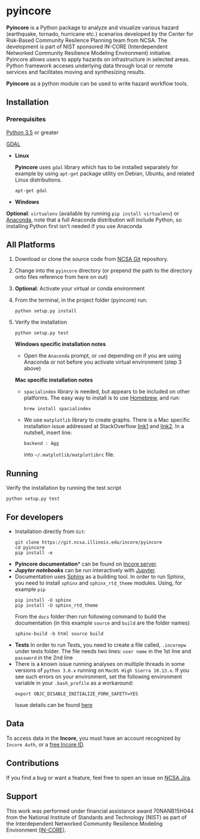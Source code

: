 # pyincore

**Pyincore** is a Python package to analyze and visualize various hazard (earthquake, tornado, hurricane etc.) 
scenarios developed by the Center for Risk-Based Community Resilence Planning team from NCSA. 
The development is part of NIST sponsored IN-CORE (Interdependent Networked Community Resilience Modeling 
Environment) initiative. Pyincore allows users to apply hazards on infrastructure in selected areas. 
Python framework acceses underlying data through local or remote services and facilitates moving 
and synthesizing results.
                      
**Pyincore** as a python module can be used to write hazard workflow tools.

## Installation

### Prerequisites

[Python 3.5](https://www.python.org) or greater

[GDAL](https://www.gdal.org)

- **Linux** 

    **Pyincore** uses `gdal` library which has to be installed separately for example by using `apt-get` package utility 
    on Debian, Ubuntu, and related Linux distributions.
    ```
    apt-get gdal
    ```
- **Windows**


**Optional**: `virtualenv` (available by running `pip install virtualenv`) or [Anaconda](https://www.anaconda.com/distribution/), 
note that a full Anaconda distribution will include Python, so installing Python first isn't needed if you use Anaconda

All Platforms
-------------

1. Download or clone the source code from [NCSA Git](https://git.ncsa.illinois.edu/incore/pyincore) repository.
2. Change into the ```pyincore``` directory (or prepend the path to the directory onto files reference from here on out)
3. **Optional**: Activate your virtual or conda environment
4. From the terminal, in the project folder (pyincore) run:
    ```
    python setup.py install
    ```
5. Verify the installation
    ```
    python setup.py test
    ```

    **Windows specific installation notes**
    
    - Open the `Anaconda` prompt, or `cmd` depending on if you are using Anaconda or not before you activate 
    virtual environment (step 3 above)

    **Mac specific installation notes**

    - `spacialindex` library is needed, but appears to be included on other platforms. The easy way to install 
    is to use [Homebrew](https://brew.sh/), and run:
        ```
        brew install spacialindex
        ```
    - We use `matplotlib` library to create graphs. There is a Mac specific installation issue addressed at 
    StackOverflow [link1](https://stackoverflow.com/questions/4130355/python-matplotlib-framework-under-macosx) and 
    [link2](https://stackoverflow.com/questions/21784641/installation-issue-with-matplotlib-python). In a nutshell, 
    insert line:
        ```
        backend : Agg
        ```
        into `~/.matplotlib/matplotlibrc` file.

## Running

Verify the installation by running the test script
```
python setup.py test
```

## For developers

- Installation directly from `Git`:
    ```
    git clone https://git.ncsa.illinois.edu/incore/pyincore
    cd pyincore
    pip install -e
    ```
- **Pyincore documentation*** can be found on [Incore server](http://incore2.ncsa.illinois.edu/doc).
- ***Jupyter notebooks*** can be run interactively with [Jupyter](https://git.ncsa.illinois.edu/incore/pyincore).
- Documentation uses [Sphinx](http://www.sphinx-doc.org/en/master/) as a building tool. In order to run Sphinx, you need 
    to install `sphinx` and `sphinx_rtd_theme` modules. Using, for example `pip`
    ```
    pip install -U sphinx
    pip install -U sphinx_rtd_theme
    ```
    From the `docs` folder then run following command to build the documentation (in this example `source` and `build` 
are the folder names)
    ```
    sphinx-build -b html source build
    ```
- **Tests** In order to run Tests, you need to create a file called, `.incorepw` under tests folder. The file needs 
    two lines: `user name` in the 1st line and `password` in the 2nd line
- There is a known issue running analyses on multiple threads in some versions of 
    `python 3.6.x` running on `MacOS High Sierra 10.13.x`. If you see such errors on your environment, 
    set the following environment variable in your `.bash_profile` as a workaround: 
    ```
    export OBJC_DISABLE_INITIALIZE_FORK_SAFETY=YES
    ``` 
    Issue details can be found [here](http://sealiesoftware.com/blog/archive/2017/6/5/Objective-C_and_fork_in_macOS_1013.html)

## Data

To access data in the **Incore**, you must have an account recognized by `Incore Auth`, 
or a [free Incore ID](https://incore.ncsa.illinois.edu).

## Contributions
If you find a bug or want a feature, feel free to open an issue on [NCSA Jira](https://jira.ncsa.illinois.edu/login.jsp).

## Support
This work was performed under financial assistance award 70NANB15H044 from 
the National Institute of Standards and Technology (NIST) as part of 
the Interdependent Networked Community Resilience Modeling 
Environment [(IN-CORE)](http://resilience.colostate.edu/in_core.shtml).